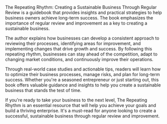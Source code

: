 The Repeating Rhythm: Creating a Sustainable Business Through Regular Review is a guidebook that provides insights and practical strategies to help business owners achieve long-term success. The book emphasizes the importance of regular review and improvement as a key to creating a sustainable business.

The author explains how businesses can develop a consistent approach to reviewing their processes, identifying areas for improvement, and implementing changes that drive growth and success. By following this repeating rhythm, businesses can stay ahead of the competition, adapt to changing market conditions, and continuously improve their operations.

Through real-world case studies and actionable tips, readers will learn how to optimize their business processes, manage risks, and plan for long-term success. Whether you're a seasoned entrepreneur or just starting out, this book offers valuable guidance and insights to help you create a sustainable business that stands the test of time.

If you're ready to take your business to the next level, The Repeating Rhythm is an essential resource that will help you achieve your goals and build a thriving enterprise. It's a must-read for anyone looking to create a successful, sustainable business through regular review and improvement.
